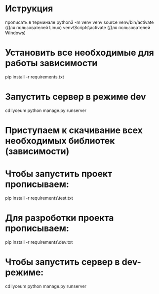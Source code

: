 # Иструкция

прописать в терминале python3 -m venv venv
source venv/bin/activate (Для пользователей Linux)
venv\Scripts\activate (Для пользователей Windows)

# Установить все необходимые для работы зависимости

pip install -r requirements.txt

# Запустить сервер в режиме dev

cd lyceum
python manage.py runserver

# Приступаем к скачивание всех необходимых библиотек (зависимости)

# Чтобы запустить проект прописываем:

pip install -r  requirements\test.txt

# Для разроботки проекта прописываем:

pip install -r  requirements\dev.txt

# Чтобы запустить сервер в dev-режиме:

cd lyceum
python manage.py runserver
